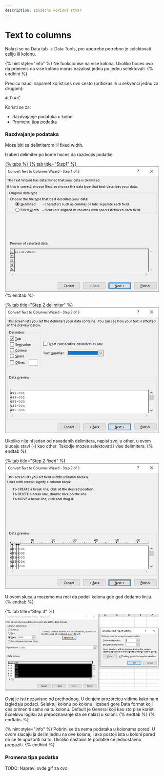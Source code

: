 ```yaml
---
description: Izuzetno korisna stvar
---
```


# Text to columns

Nalazi se na Data tab -&gt; Data Tools, pre upotrebe potrebno je selektovati celiju ili kolonu. 

{% hint style="info" %}
Ne funkcionise na vise kolona. Ukoliko hoces ovo da primenis na vise kolona moras nazalost jednu po jednu selektovati.
{% endhint %}

Precicu nauci napamet koristices ovo cesto \(pritiskas ih u sekvenci jednu za drugom\):

```text
ALT+A+E
```

Koristi se za: 

* Razdvajanje podataka u koloni 
* Promenu tipa podatka

### Razdvajanje podataka

Moze biti sa delimiterom ili fixed width.

Izaberi delimiter po kome hoces da razdvojis podatke 

{% tabs %}
{% tab title="Step1" %}
![Prvi korak, selekcija kako hocemo da delimo kolonu](.gitbook/assets/text_to_column.png)
{% endtab %}

{% tab title="Step 2 delimiter" %}
![Drugi korak](.gitbook/assets/text_to_columns2.png)

Ukoliko nije ni jedan od navedenih delimitera, napisi svoj u other, u ovom slucaju stavi \(-\) kao other. Takodje mozes selektovati i vise delimitera.
{% endtab %}

{% tab title="Step 2 fixed" %}
![Selektovali smo fixed width](.gitbook/assets/text_to_column_fixed_w.png)

U ovom slucaju mozemo mu reci da podeli kolonu gde god dodamo liniju. 
{% endtab %}

{% tab title="Step 3" %}
![Treci korak sa Advanced ekranom](.gitbook/assets/text_to_column_third.png)

Ovaj je isti nezavisno od prethodnog. U donjem prozorcicu vidimo kako nam izgledaju podaci. Selektuj kolonu po kolonu i izaberi gore Data format koji ces primeniti samo na tu kolonu. Default je General koji kao sto pise koristi Excelovu logiku za prepoznavanje sta se nalazi u koloni. 
{% endtab %}
{% endtabs %}

{% hint style="info" %}
Pobrini se da nema podataka u kolonama pored. U ovom slucaju ja delim jednu na dve kolone, i ako postoji ista u koloni pored on ce te upozoriti na to. Ukoliko nastavis te podatke ce jednostavno pregaziti. 
{% endhint %}

### Promena tipa podatka

TODO: Napravi ovde gif za ovo



